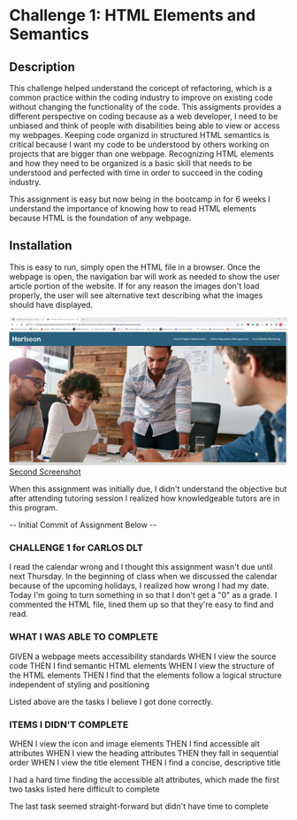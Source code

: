 # Challenge 1: HTML Elements and Semantics

## Description

This challenge helped understand the concept of refactoring, which is a common practice within the coding industry to improve on existing code without changing the functionality of the code. 
This assigments provides a different perspective on coding because as a web developer, I need to be unbiased and think of people with disabilities being able to view or access my webpages.
Keeping code organizd in structured HTML semantics is critical because I want my code to be understood by others working on projects that are bigger than one webpage.
Recognizing HTML elements and how they need to be organized is a basic skill that needs to be understood and perfected with time in order to succeed in the coding industry.

This assignment is easy but now being in the bootcamp in for 6 weeks I understand the importance of knowing how to read HTML elements because HTML is the foundation of any webpage.

## Installation

This is easy to run, simply open the HTML file in a browser.
Once the webpage is open, the navigation bar will work as needed to show the user article portion of the website.
If for any reason the images don't load properly, the user will see alternative text describing what the images should have displayed.

![Screenshots of Horiseon a web search optimization company](./assets/images/Challenge%201.1.jpg)
[Second Screenshot](./assets/images/Challenge%201.2.jpg)



When this assignment was initially due, I didn't understand the objective but after attending tutoring session I realized how knowledgeable tutors are in this program.

-- Initial Commit of Assignment Below --

### CHALLENGE 1 for CARLOS DLT

I read the calendar wrong and I thought this assignment wasn't due until next Thursday.
In the beginning of class when we discussed the calendar because of the upcoming holidays, I realized how wrong I had my date.
Today I'm going to turn something in so that I don't get a "0" as a grade.
I commented the HTML file, lined them up so that they're easy to find and read.

### WHAT I WAS ABLE TO COMPLETE

GIVEN a webpage meets accessibility standards
WHEN I view the source code
THEN I find semantic HTML elements
WHEN I view the structure of the HTML elements
THEN I find that the elements follow a logical structure independent of styling and positioning

Listed above are the tasks I believe I got done correctly.

### ITEMS I DIDN'T COMPLETE

WHEN I view the icon and image elements
THEN I find accessible alt attributes
WHEN I view the heading attributes
THEN they fall in sequential order
WHEN I view the title element
THEN I find a concise, descriptive title

I had a hard time finding the accessible alt attributes, which made the first two tasks listed here difficult to complete

The last task seemed straight-forward but didn't have time to complete

